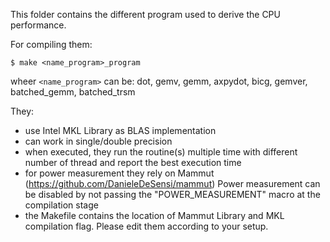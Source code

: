 This folder contains the different program used to derive the CPU performance.

For compiling them:
```
$ make <name_program>_program
```
wheer `<name_program>` can be: dot, gemv, gemm, axpydot, bicg, gemver, batched_gemm, batched_trsm

They:
 - use Intel MKL Library as BLAS implementation 
 - can work in single/double precision
 - when executed, they run the routine(s) multiple time with different
    number of thread and report the best execution time
 - for power measurement they rely on Mammut (https://github.com/DanieleDeSensi/mammut)
    Power measurement can be disabled by not passing the "POWER_MEASUREMENT"
    macro at the compilation stage
 - the Makefile contains the location of Mammut Library and MKL compilation flag. Please edit
 them according to your setup.   
 